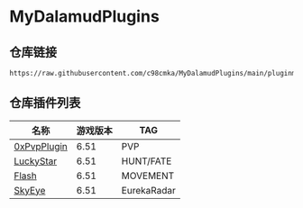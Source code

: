 # MyDalamudPlugins

## 仓库链接

```
https://raw.githubusercontent.com/c98cmka/MyDalamudPlugins/main/pluginmaster.json
```

## 仓库插件列表

| 名称 | 游戏版本 | TAG |
|----------|----------|----------|
| [0xPvpPlugin](https://github.com/c98cmka/0xPvpPlugin) | 6.51 | PVP |
| [LuckyStar](https://github.com/c98cmka/LuckyStar) | 6.51 | HUNT/FATE |
| [Flash](https://github.com/c98cmka/Flash) | 6.51 | MOVEMENT |
| [SkyEye](https://github.com/c98cmka/SkyEye) | 6.51 | EurekaRadar |
